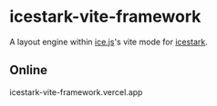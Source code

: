 # icestark-vite-framework

A layout engine within [ice.js](https://github.com/alibaba/ice)'s vite mode for [icestark](https://github.com/ice-lab/icestark).


## Online

icestark-vite-framework.vercel.app
